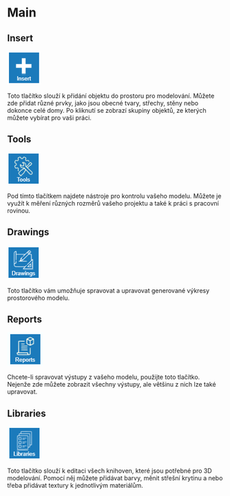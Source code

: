 # Main
## Insert

![Alt text](insertButton.png)

Toto tlačítko slouží k přidání objektu do prostoru pro modelování. Můžete zde přidat různé prvky, jako jsou obecné tvary, střechy, stěny nebo dokonce celé domy. Po kliknutí se zobrazí skupiny objektů, ze kterých můžete vybírat pro vaši práci.

<!-- ### Generate

![Alt text](generateButton.png)

V tomto tlačítku naleznete automatické generátory, které vám usnadní práci tím, že automaticky vytvoří část vašeho modelu. -->

## Tools

![Alt text](toolsButton.png) 

Pod tímto tlačítkem najdete nástroje pro kontrolu vašeho modelu. Můžete je využít k měření různých rozměrů vašeho projektu a také k práci s pracovní rovinou.

## Drawings

![Alt text](drawingsButton.png)

Toto tlačítko vám umožňuje spravovat a upravovat generované výkresy prostorového modelu.


## Reports 

![Alt text](reportsButton.png) 

Chcete-li spravovat výstupy z vašeho modelu, použijte toto tlačítko. Nejenže zde můžete zobrazit všechny výstupy, ale většinu z nich lze také upravovat.

## Libraries

![Alt text](librariesButton.png)

Toto tlačítko slouží k editaci všech knihoven, které jsou potřebné pro 3D modelování. Pomocí něj můžete přidávat barvy, měnit střešní krytinu a nebo třeba přidávat textury k jednotlivým materiálům.